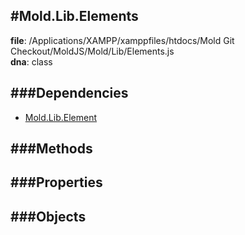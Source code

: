 
#Mold.Lib.Elements
---------------------------------------

__file__: /Applications/XAMPP/xamppfiles/htdocs/Mold Git Checkout/MoldJS/Mold/Lib/Elements.js  
__dna__: class  


	






###Dependencies
--------------

* [Mold.Lib.Element](../../Mold/Lib/Element.md) 



   
###Methods
--------------
 

 
  
###Properties
-------------


 

###Objects
------------



		
